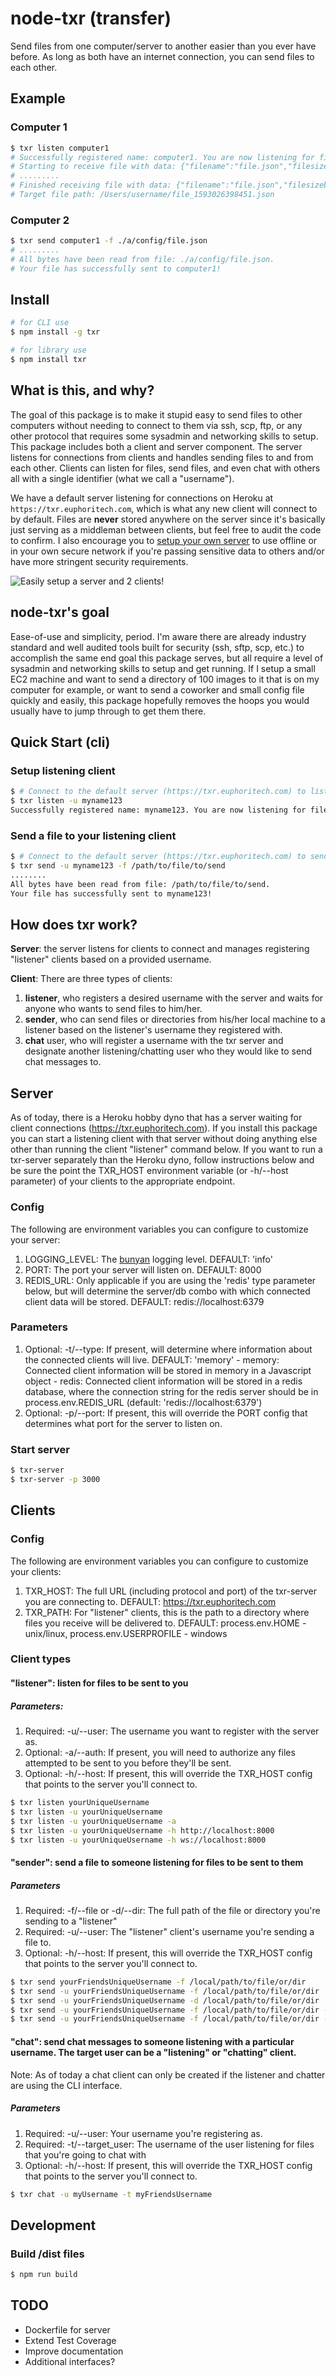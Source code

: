 # node-txr (transfer)

Send files from one computer/server to another easier than you ever have before. As long as both have an internet connection, you can send files to each other.

## Example

### Computer 1

```sh
$ txr listen computer1
# Successfully registered name: computer1. You are now listening for files.
# Starting to receive file with data: {"filename":"file.json","filesizebytes":2048}
# .........
# Finished receiving file with data: {"filename":"file.json","filesizebytes":2048}
# Target file path: /Users/username/file_1593026398451.json
```

### Computer 2

```sh
$ txr send computer1 -f ./a/config/file.json
# .........
# All bytes have been read from file: ./a/config/file.json.
# Your file has successfully sent to computer1!
```

## Install

```bash
# for CLI use
$ npm install -g txr

# for library use
$ npm install txr
```

## What is this, and why?

The goal of this package is to make it stupid easy to send files to other computers without needing to connect to them via ssh, scp, ftp, or any other protocol that requires some sysadmin and networking skills to setup. This package includes both a client and server component. The server listens for connections from clients and handles sending files to and from each other. Clients can listen for files, send files, and even chat with others all with a single identifier (what we call a "username").

We have a default server listening for connections on Heroku at `https://txr.euphoritech.com`, which is what any new client will connect to by default. Files are **never** stored anywhere on the server since it's basically just serving as a middleman between clients, but feel free to audit the code to confirm. I also encourage you to [setup your own server](#server) to use offline or in your own secure network if you're passing sensitive data to others and/or have more stringent security requirements.

![Easily setup a server and 2 clients!](https://user-images.githubusercontent.com/13718950/32149608-89e29732-bcdd-11e7-96cf-ee9fbb1aeca8.gif)

## node-txr's goal

Ease-of-use and simplicity, period. I'm aware there are already industry standard and well audited tools built for security (ssh, sftp, scp, etc.) to accomplish the same end goal this package serves, but all require a level of sysadmin and networking skills to setup and get running. If I setup a small EC2 machine and want to send a directory of 100 images to it that is on my computer for example, or want to send a coworker and small config file quickly and easily, this package hopefully removes the hoops you would usually have to jump through to get them there.

## Quick Start (cli)

### Setup listening client

```bash
$ # Connect to the default server (https://txr.euphoritech.com) to listen for files sent to your username
$ txr listen -u myname123
Successfully registered name: myname123. You are now listening for files.
```

### Send a file to your listening client

```bash
$ # Connect to the default server (https://txr.euphoritech.com) to send the specified file to your listening client
$ txr send -u myname123 -f /path/to/file/to/send
........
All bytes have been read from file: /path/to/file/to/send.
Your file has successfully sent to myname123!
```

## How does txr work?

**Server**: the server listens for clients to connect and manages registering
"listener" clients based on a provided username.

**Client**: There are three types of clients:

1. **listener**, who registers a desired username with the server and waits
   for anyone who wants to send files to him/her.
2. **sender**, who can send files or directories from his/her local machine
   to a listener based on the listener's username they registered with.
3. **chat** user, who will register a username with the txr server and
   designate another listening/chatting user who they would like to send chat messages to.

## Server

As of today, there is a Heroku hobby dyno that has a server waiting for
client connections (https://txr.euphoritech.com). If you install this
package you can start a listening client with that server without doing
anything else other than running the client "listener" command below.
If you want to run a txr-server separately than the Heroku dyno,
follow instructions below and be sure the point the TXR_HOST environment
variable (or -h/--host parameter) of your clients to the appropriate endpoint.

### Config

The following are environment variables you can configure to
customize your server:

1. LOGGING_LEVEL: The [bunyan](https://github.com/trentm/node-bunyan) logging level. DEFAULT: 'info'
2. PORT: The port your server will listen on. DEFAULT: 8000
3. REDIS_URL: Only applicable if you are using the 'redis' type parameter below, but will
   determine the server/db combo with which connected client data will be stored.
   DEFAULT: redis://localhost:6379

### Parameters

1. Optional: -t/--type: If present, will determine where information about the connected
   clients will live. DEFAULT: 'memory' - memory: Connected client information will be stored in memory in a Javascript object - redis: Connected client information will be stored in a redis database, where the
   connection string for the redis server should be in process.env.REDIS_URL (default: 'redis://localhost:6379')
2. Optional: -p/--port: If present, this will override the PORT config
   that determines what port for the server to listen on.

### Start server

```bash
$ txr-server
$ txr-server -p 3000
```

## Clients

### Config

The following are environment variables you can configure to
customize your clients:

1. TXR_HOST: The full URL (including protocol and port) of the txr-server
   you are connecting to. DEFAULT: https://txr.euphoritech.com
2. TXR_PATH: For "listener" clients, this is the path to a directory
   where files you receive will be delivered to.
   DEFAULT: process.env.HOME - unix/linux, process.env.USERPROFILE - windows

### Client types

#### "listener": listen for files to be sent to you

##### Parameters:

1. Required: -u/--user: The username you want to register with the server as.
2. Optional: -a/--auth: If present, you will need to authorize any files
   attempted to be sent to you before they'll be sent.
3. Optional: -h/--host: If present, this will override the TXR_HOST config
   that points to the server you'll connect to.

```bash
$ txr listen yourUniqueUsername
$ txr listen -u yourUniqueUsername
$ txr listen -u yourUniqueUsername -a
$ txr listen -u yourUniqueUsername -h http://localhost:8000
$ txr listen -u yourUniqueUsername -h ws://localhost:8000
```

#### "sender": send a file to someone listening for files to be sent to them

##### Parameters

1. Required: -f/--file or -d/--dir: The full path of the file or directory you're sending to a "listener"
2. Required: -u/--user: The "listener" client's username you're sending a file to.
3. Optional: -h/--host: If present, this will override the TXR_HOST config
   that points to the server you'll connect to.

```bash
$ txr send yourFriendsUniqueUsername -f /local/path/to/file/or/dir
$ txr send -u yourFriendsUniqueUsername -f /local/path/to/file/or/dir
$ txr send -u yourFriendsUniqueUsername -d /local/path/to/file/or/dir
$ txr send -u yourFriendsUniqueUsername -f /local/path/to/file/or/dir -h http://localhost:8000
$ txr send -u yourFriendsUniqueUsername -f /local/path/to/file/or/dir -h ws://localhost:8000
```

#### "chat": send chat messages to someone listening with a particular username. The target user can be a "listening" or "chatting" client.

Note: As of today a chat client can only be created if the listener and chatter
are using the CLI interface.

##### Parameters

1. Required: -u/--user: Your username you're registering as.
2. Required: -t/--target_user: The username of the user listening for files that you're going to chat with
3. Optional: -h/--host: If present, this will override the TXR_HOST config
   that points to the server you'll connect to.

```bash
$ txr chat -u myUsername -t myFriendsUsername
```

## Development

### Build /dist files

```bash
$ npm run build
```

## TODO

- Dockerfile for server
- Extend Test Coverage
- Improve documentation
- Additional interfaces?
